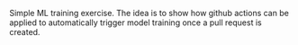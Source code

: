 Simple ML training exercise. The idea is to show how github actions can be applied to automatically trigger model training once a pull request is created.
